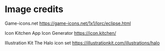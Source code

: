 # Image credits

Game-icons.net
https://game-icons.net/1x1/lorc/eclipse.html

Icon Kitchen
App Icon Generator
https://icon.kitchen/

Illustration Kit
The Halo icon set
https://illustrationkit.com/illustrations/halo